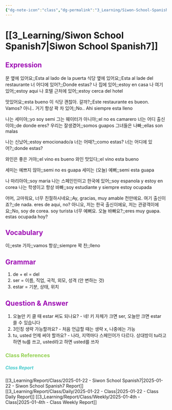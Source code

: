 ```yaml
---
{"dg-note-icon":"class","dg-permalink":"3_Learning/Siwon-School-Spanish7","created-date":"2025-01-22 9:04:07 pm","date":"2025-01-22","type":"class","tags":["class","spanish"],"aliases":null,"name":"Siwon School Spanish","courseName":"NEW 왕초보 탈출 파닉스","dg-publish":true,"permalink":"/3_Learning/Siwon-School-Spanish7/","dgPassFrontmatter":true,"noteIcon":"class"}
---
```



# [[3_Learning/Siwon School Spanish7\|Siwon School Spanish7]]
## <font color="#9d0ab3">Expression</font>
문 옆에 있어요;;Esta al lado de la puerta
식당 옆에 있어요;;Esta al lade del restaurante
너 어디에 있어?;;Donde estas?
나 집에 있어;;estoy en casa
나 여기 있어;;estoy aqui
나 호텔 근처에 있어;;estoy cerca del hotel

맛있어요;;esta bueno
이 식당 괜찮아. 갈까?;;Este restaurante es bueon. Vamos?
아니.. 거기 항상 꽉 차 있어;;No.. Ahi siempre esta lleno

나는 세미야;;yo soy semi
그는 웨이터가 아니야;;el no es camarero
너는 어디 출신이야;;de donde eres?
우리는 잘생겼어;;somos guapos
그녀들은 나빠;;ellas son malas

나는 신났어;;estoy emocionado/a
너는 어때?;;como estas?
너는 어디에 있어?;;donde estas?

와인은 좋은 거야;;el vino es bueno
와인 맛있다;;el vino esta bueno

세미는 예쁘지 않아;;semi no es guapa
세미는 (오늘) 예뻐;;semi esta guapa

나 마리아야;;soy maria
나는 스페인인이고 한국에 있어;;soy espanola y estoy en corea
나는 학생이고 항상 바빠;;soy estudiante y siempre estoy ocupada

어머, 고마워요, 너무 친절하시네요;;Ay, gracias, muy amable
천만에요. 여기 출신이죠?;;de nada. eres de aqui, no?
아니요, 저는 한국 출신이에요, 저는 관광객이에요;;No, soy de corea. soy turista
너무 예뻐요. 오늘 바빠요?;;eres muy guapa. estas ocupada hoy?

## <font color="#9d0ab3">Vocabulary</font>
이;;este
가자;;vamos
항상;;siempre
꽉 찬;;lleno
## <font color="#9d0ab3">Grammar</font>
1. de + el = del
2. ser = 이름, 직업, 국적, 외모, 성격 (안 변하는 것)
3. estar = 기분, 상태, 위치

## <font color="#9d0ab3">Question & Answer</font>
1. 오늘만 키 클 때 estar 써도 되나요? - 네! 키 자체가 크면 ser, 오늘만 크면 estar 쓸 수 있습니다
2. 3인칭 생략 가능할까요? - 처음 언급할 때는 생략 x, 나중에는 가능
3. tu, usted 언제 써야 할까요? - 나라, 지역마다 스페인어가 다르다. 상대방이 tu라고 하면 tu를 쓰고, usted라고 하면 usted를 쓰자

















### <font color="#92d050">Class References</font>
##### <font color="#41c9cb">Class Report</font>
[[3_Learning/Report/Class/2025-01-22 - Siwon School Spanish7\|2025-01-22 - Siwon School Spanish7 Report]]
[[3_Learning/Report/Class/Daily/2025-01-22 - Class\|2025-01-22 - Class Daily Report]]
[[3_Learning/Report/Class/Weekly/2025-01-4th - Class\|2025-01-4th - Class Weekly Report]]





